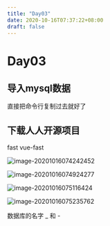 ```yaml
---
title: "Day03"
date: 2020-10-16T07:37:22+08:00
draft: false
---
```


# Day03

## 导入mysql数据

直接把命令行复制过去就好了

## 下载人人开源项目

fast
vue-fast

![image-20201016074242452](C:\Users\temperature0\AppData\Roaming\Typora\typora-user-images\image-20201016074242452.png)

![image-20201016074924277](C:\Users\temperature0\AppData\Roaming\Typora\typora-user-images\image-20201016074924277.png)

![image-20201016075116424](C:\Users\temperature0\AppData\Roaming\Typora\typora-user-images\image-20201016075116424.png)

![image-20201016075235762](C:\Users\temperature0\AppData\Roaming\Typora\typora-user-images\image-20201016075235762.png)

数据库的名字 _ 和 -